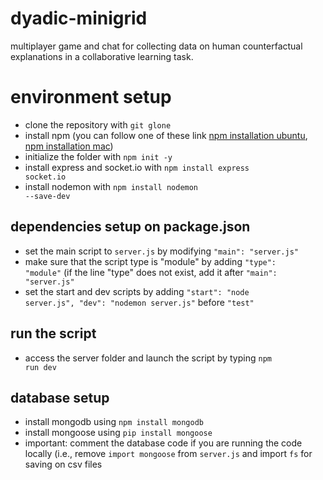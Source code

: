 # dyadic-minigrid
multiplayer game and chat for collecting data on human counterfactual explanations in a collaborative learning task.

# environment setup
* clone the repository with <code>git glone</code>
* install npm (you can follow one of these link [npm installation ubuntu](https://www.digitalocean.com/community/tutorials/how-to-install-node-js-on-ubuntu-20-04), [npm installation mac](https://www.newline.co/@Adele/how-to-install-nodejs-and-npm-on-macos--22782681))
* initialize the folder with <code>npm init -y</code>
* install express and socket.io with <code>npm install express socket.io</code>
* install nodemon with <code>npm install nodemon --save-dev</code>

## dependencies setup on package.json 
* set the main script to <code>server.js</code> by modifying <code>"main": "server.js"</code>
* make sure that the script type is "module" by adding <code>"type": "module"</code> (if the line "type" does not exist, add it after <code>"main": "server.js"</code>
* set the start and dev scripts by adding <code>"start": "node server.js", "dev": "nodemon server.js"</code> before <code>"test"</code>

## run the script
* access the server folder and launch the script by typing <code>npm run dev</code>

## database setup
* install mongodb using <code>npm install mongodb</code>
* install mongoose using <code>pip install mongoose</code>
* important: comment the database code if you are running the code locally (i.e., remove <code>import mongoose</code> from <code>server.js</code> and import <code>fs</code> for saving on csv files



